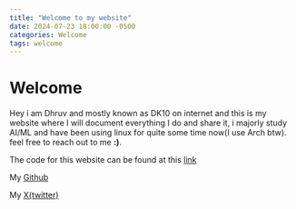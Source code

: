 ```yaml
---
title: "Welcome to my website"
date: 2024-07-23 18:00:00 -0500
categories: Welcome
tags: welcome
---
```


# Welcome

Hey i am Dhruv and mostly known as DK10 on internet and this is my website where I will document everything I do and share it, i majorly study AI/ML and have been using linux for quite some time now(I use Arch btw). 
feel free to reach out to me **:)**.

The code for this website can be found at this [link](https://github.com/DK10WS/dk10ws.github.io)

My [Github](https://github.com/DK10WS/)

My [X(twitter)](https://x.com/DK10WS)

